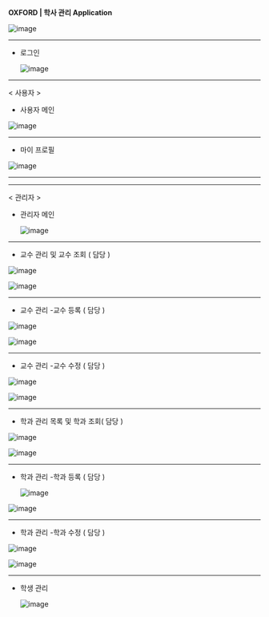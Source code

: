 **OXFORD | 학사 관리 Application**


![image](https://github.com/In0code/oxford/assets/137425054/ec51b183-d054-459d-add9-1b4b218199d6)


----------------------------------------------------------------------

- 로그인

  ![image](https://github.com/In0code/oxford/assets/137425054/1b0f4a60-7c37-4135-9cbd-fdbb46b18516)



----------------------------------------------------------------------


< 사용자 >





- 사용자 메인

![image](https://github.com/In0code/oxford/assets/137425054/6d5244cb-265f-49b3-93ad-843c035c2707)


----------------------------------------------------------------------


- 마이 프로필

![image](https://github.com/In0code/oxford/assets/137425054/9e2c45e9-ba92-43fc-97a1-c266c24c11ef)




----------------------------------------------------------------------
----------------------------------------------------------------------
< 관리자 >



- 관리자 메인


  ![image](https://github.com/In0code/oxford/assets/137425054/9838cfb1-c3e3-4a51-b46b-1ff756602b12)



-------------------------------------------------------


- 교수 관리 및 교수 조회 ( 담당 )


![image](https://github.com/In0code/oxford/assets/137425054/211a25cf-0847-4260-81a6-57ead8b0504d)


![image](https://github.com/In0code/oxford/assets/137425054/55b5f9e4-4234-4ea2-89f1-bb26f3f12430)



-------------------------------------------------------


- 교수 관리 -교수 등록 ( 담당 )

![image](https://github.com/In0code/oxford/assets/137425054/e68101f6-1d2b-4d6a-a09a-9e5d4715a2e3)


![image](https://github.com/In0code/oxford/assets/137425054/1fe31483-eff0-41f2-a77b-a992d8f2f865)



-------------------------------------------------------

- 교수 관리 -교수 수정 ( 담당 )


![image](https://github.com/In0code/oxford/assets/137425054/df4fdf19-4ff3-41d6-97ba-80d9aa097f6b)


![image](https://github.com/In0code/oxford/assets/137425054/0fe2877f-a7e7-4409-96c0-96d3ffd6ed1e)



-------------------------------------------------------


- 학과 관리 목록 및 학과 조회( 담당 )
  

![image](https://github.com/In0code/oxford/assets/137425054/0858af2e-d7dc-4be4-b195-adcf83d03fdf)



![image](https://github.com/In0code/oxford/assets/137425054/b7d8d7b4-9e5c-48fa-9788-de8d0f9bc43c)


-------------------------------------------------------

- 학과 관리 -학과 등록 ( 담당 )

  ![image](https://github.com/In0code/oxford/assets/137425054/bba63011-61e0-4080-8728-9b42ca2ac678)


![image](https://github.com/In0code/oxford/assets/137425054/0b3b2a34-52eb-44a8-abf5-7f2497115b6e)



-------------------------------------------------------

- 학과 관리 -학과 수정 ( 담당 )


![image](https://github.com/In0code/oxford/assets/137425054/c1a9342c-f57b-4d42-8974-b9cef58c2f68)


![image](https://github.com/In0code/oxford/assets/137425054/25fe9250-eda7-4016-8c6f-c252747cdaba)



-------------------------------------------------------


- 학생 관리


  ![image](https://github.com/In0code/oxford/assets/137425054/e3fcdb45-e934-4364-9dea-837fc87c52db)

